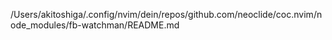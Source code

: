 /Users/akitoshiga/.config/nvim/dein/repos/github.com/neoclide/coc.nvim/node_modules/fb-watchman/README.md